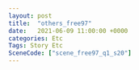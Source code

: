 ```yaml
---
layout: post
title:  "others_free97"
date:   2021-06-09 11:00:00 +0000
categories: Etc
Tags: Story Etc
SceneCode: ["scene_free97_q1_s20"]
---
```

